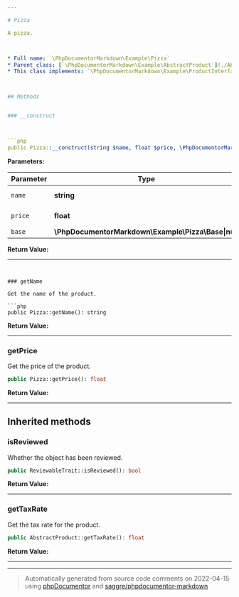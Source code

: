 ```yaml
---

# Pizza

A pizza.



* Full name: `\PhpDocumentorMarkdown\Example\Pizza`
* Parent class: [`\PhpDocumentorMarkdown\Example\AbstractProduct`](./AbstractProduct.md)
* This class implements: `\PhpDocumentorMarkdown\Example\ProductInterface`



## Methods


### __construct



```php
public Pizza::__construct(string $name, float $price, \PhpDocumentorMarkdown\Example\Pizza\Base|null $base = null): mixed
```








**Parameters:**

| Parameter | Type | Description |
|-----------|------|-------------|
| `name` | **string** | Product name. |
| `price` | **float** | Product price. |
| `base` | **\PhpDocumentorMarkdown\Example\Pizza\Base&#124;null** | Pizza base. |


**Return Value:**





---
```


### getName

Get the name of the product.

```php
public Pizza::getName(): string
```









**Return Value:**





---

### getPrice

Get the price of the product.

```php
public Pizza::getPrice(): float
```









**Return Value:**





---


## Inherited methods


### isReviewed

Whether the object has been reviewed.

```php
public ReviewableTrait::isReviewed(): bool
```









**Return Value:**





---

### getTaxRate

Get the tax rate for the product.

```php
public AbstractProduct::getTaxRate(): float
```









**Return Value:**





---


---
> Automatically generated from source code comments on 2022-04-15 using [phpDocumentor](http://www.phpdoc.org/) and [saggre/phpdocumentor-markdown](https://github.com/Saggre/phpDocumentor-markdown)
